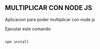 ## MULTIPLICAR CON NODE JS

Aplicacion para poder multiplicar con node js


Ejecutar este comando

````````

npm install

````````